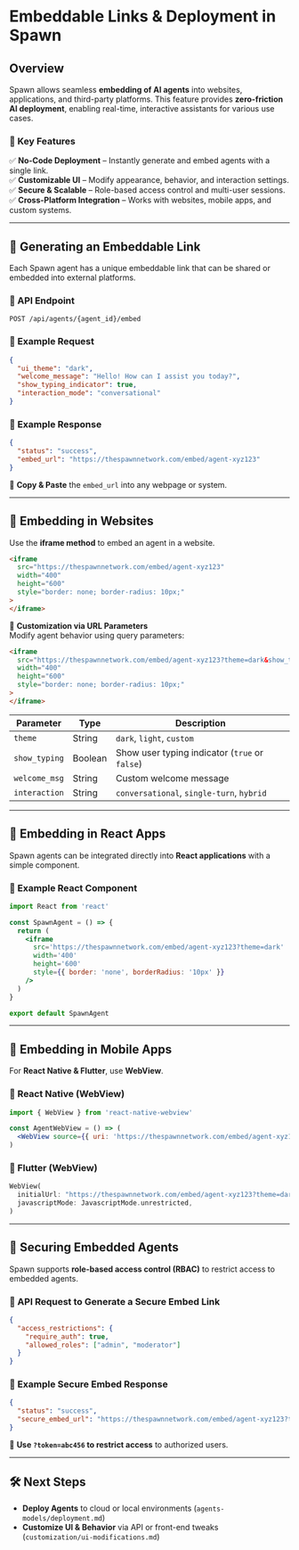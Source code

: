 # Embeddable Links & Deployment in Spawn

## **Overview**

Spawn allows seamless **embedding of AI agents** into websites, applications, and third-party platforms. This feature provides **zero-friction AI deployment**, enabling real-time, interactive assistants for various use cases.

### **🔹 Key Features**

✅ **No-Code Deployment** – Instantly generate and embed agents with a single link.  
✅ **Customizable UI** – Modify appearance, behavior, and interaction settings.  
✅ **Secure & Scalable** – Role-based access control and multi-user sessions.  
✅ **Cross-Platform Integration** – Works with websites, mobile apps, and custom systems.

---

## **🚀 Generating an Embeddable Link**

Each Spawn agent has a unique embeddable link that can be shared or embedded into external platforms.

### **📌 API Endpoint**

```http
POST /api/agents/{agent_id}/embed
```

### **📌 Example Request**

```json
{
  "ui_theme": "dark",
  "welcome_message": "Hello! How can I assist you today?",
  "show_typing_indicator": true,
  "interaction_mode": "conversational"
}
```

### **📌 Example Response**

```json
{
  "status": "success",
  "embed_url": "https://thespawnnetwork.com/embed/agent-xyz123"
}
```

🔹 **Copy & Paste** the `embed_url` into any webpage or system.

---

## **🔹 Embedding in Websites**

Use the **iframe method** to embed an agent in a website.

```html
<iframe
  src="https://thespawnnetwork.com/embed/agent-xyz123"
  width="400"
  height="600"
  style="border: none; border-radius: 10px;"
>
</iframe>
```

🔹 **Customization via URL Parameters**  
Modify agent behavior using query parameters:

```html
<iframe
  src="https://thespawnnetwork.com/embed/agent-xyz123?theme=dark&show_typing=true"
  width="400"
  height="600"
  style="border: none; border-radius: 10px;"
>
</iframe>
```

| Parameter     | Type    | Description                                    |
| ------------- | ------- | ---------------------------------------------- |
| `theme`       | String  | `dark`, `light`, `custom`                      |
| `show_typing` | Boolean | Show user typing indicator (`true` or `false`) |
| `welcome_msg` | String  | Custom welcome message                         |
| `interaction` | String  | `conversational`, `single-turn`, `hybrid`      |

---

## **🔹 Embedding in React Apps**

Spawn agents can be integrated directly into **React applications** with a simple component.

### **📌 Example React Component**

```jsx
import React from 'react'

const SpawnAgent = () => {
  return (
    <iframe
      src='https://thespawnnetwork.com/embed/agent-xyz123?theme=dark'
      width='400'
      height='600'
      style={{ border: 'none', borderRadius: '10px' }}
    />
  )
}

export default SpawnAgent
```

---

## **🔹 Embedding in Mobile Apps**

For **React Native & Flutter**, use **WebView**.

### **📌 React Native (WebView)**

```jsx
import { WebView } from 'react-native-webview'

const AgentWebView = () => (
  <WebView source={{ uri: 'https://thespawnnetwork.com/embed/agent-xyz123?theme=dark' }} />
)
```

### **📌 Flutter (WebView)**

```dart
WebView(
  initialUrl: "https://thespawnnetwork.com/embed/agent-xyz123?theme=dark",
  javascriptMode: JavascriptMode.unrestricted,
)
```

---

## **🔹 Securing Embedded Agents**

Spawn supports **role-based access control (RBAC)** to restrict access to embedded agents.

### **📌 API Request to Generate a Secure Embed Link**

```json
{
  "access_restrictions": {
    "require_auth": true,
    "allowed_roles": ["admin", "moderator"]
  }
}
```

### **📌 Example Secure Embed Response**

```json
{
  "status": "success",
  "secure_embed_url": "https://thespawnnetwork.com/embed/agent-xyz123?token=abc456"
}
```

📌 **Use `?token=abc456` to restrict access** to authorized users.

---

## **🛠️ Next Steps**

- **Deploy Agents** to cloud or local environments (`agents-models/deployment.md`)
- **Customize UI & Behavior** via API or front-end tweaks (`customization/ui-modifications.md`)
